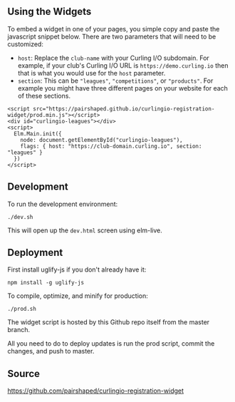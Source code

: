 ## Using the Widgets

To embed a widget in one of your pages, you simple copy and paste the javascript snippet below. There are two parameters that will need to be customized:

* `host`: Replace the `club-name` with your Curling I/O subdomain. For example, if your club's Curling I/O URL is `https://demo.curling.io` then that is what you would use for the `host` parameter.
* `section`: This can be `"leagues"`, `"competitions"`, or `"products"`. For example you might have three different pages on your website for each of these sections.

```
<script src="https://pairshaped.github.io/curlingio-registration-widget/prod.min.js"></script>
<div id="curlingio-leagues"></div>
<script>
  Elm.Main.init({
    node: document.getElementById("curlingio-leagues"),
    flags: { host: "https://club-domain.curling.io", section: "leagues" }
  })
</script>
```

## Development

To run the development environment:

`./dev.sh`

This will open up the `dev.html` screen using elm-live.

## Deployment

First install uglify-js if you don't already have it:

`npm install -g uglify-js`

To compile, optimize, and minify for production:

`./prod.sh`

The widget script is hosted by this Github repo itself from the master branch.

All you need to do to deploy updates is run the prod script, commit the changes, and push to master.

## Source

<https://github.com/pairshaped/curlingio-registration-widget>
